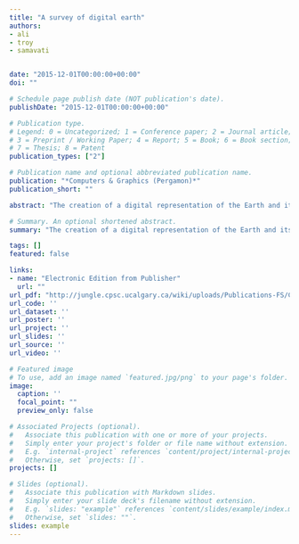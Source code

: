 ```yaml
---
title: "A survey of digital earth"
authors:
- ali
- troy
- samavati


date: "2015-12-01T00:00:00+00:00"
doi: ""

# Schedule page publish date (NOT publication's date).
publishDate: "2015-12-01T00:00:00+00:00"

# Publication type.
# Legend: 0 = Uncategorized; 1 = Conference paper; 2 = Journal article;
# 3 = Preprint / Working Paper; 4 = Report; 5 = Book; 6 = Book section;
# 7 = Thesis; 8 = Patent
publication_types: ["2"]

# Publication name and optional abbreviated publication name.
publication: "*Computers & Graphics (Pergamon)*"
publication_short: ""

abstract: "The creation of a digital representation of the Earth and its associated data is a complex and difficult task. The incredible size of geospatial data and differences between data sets pose challenges related to big data, data creation, and data integration. Advances in globe representation and visualization have made use of Discrete Global Grid Systems (DGGSs) that discretize the globe into a set of cells to which data are assigned. DGGSs are well studied and important in the GIS, OGC, and Digital Earth communities but have not been well-introduced to the computer graphics community. In this paper, we provide an overview of DGGSs and their use in digitally representing the Earth, describe several current Digital Earth systems and their methods of Earth representation, and list a number of applications of Digital Earths with related works. Moreover, we discuss the key research areas and related papers from …"

# Summary. An optional shortened abstract.
summary: "The creation of a digital representation of the Earth and its associated data is a complex and difficult task. The incredible size of geospatial data and differences between data sets pose challenges related to big data, data creation, and data integration. Advances in globe representation and visualization have made use of Discrete Global Grid Systems (DGGSs) that discretize the globe into a set of cells to which data are assigned. DGGSs are well studied and important in the GIS, OGC, and Digit..."

tags: []
featured: false

links:
- name: "Electronic Edition from Publisher"
  url: ""
url_pdf: "http://jungle.cpsc.ucalgary.ca/wiki/uploads/Publications-FS/Cartographica.pdf"
url_code: ''
url_dataset: ''
url_poster: ''
url_project: ''
url_slides: ''
url_source: ''
url_video: ''

# Featured image
# To use, add an image named `featured.jpg/png` to your page's folder. 
image:
  caption: ''
  focal_point: ""
  preview_only: false

# Associated Projects (optional).
#   Associate this publication with one or more of your projects.
#   Simply enter your project's folder or file name without extension.
#   E.g. `internal-project` references `content/project/internal-project/index.md`.
#   Otherwise, set `projects: []`.
projects: []

# Slides (optional).
#   Associate this publication with Markdown slides.
#   Simply enter your slide deck's filename without extension.
#   E.g. `slides: "example"` references `content/slides/example/index.md`.
#   Otherwise, set `slides: ""`.
slides: example
---
```

